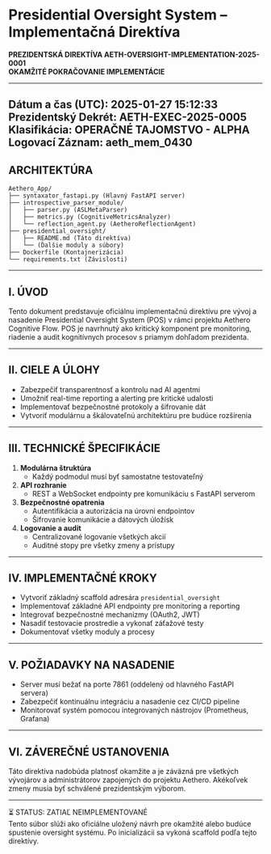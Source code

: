# Presidential Oversight System – Implementačná Direktíva

**PREZIDENTSKÁ DIREKTÍVA AETH-OVERSIGHT-IMPLEMENTATION-2025-0001**  
**OKAMŽITÉ POKRAČOVANIE IMPLEMENTÁCIE**

---  
**Dátum a čas (UTC):** 2025-01-27 15:12:33  
**Prezidentský Dekrét:** AETH-EXEC-2025-0005  
**Klasifikácia:** OPERAČNÉ TAJOMSTVO - ALPHA  
**Logovací Záznam:** aeth_mem_0430  
---

## ARCHITEKTÚRA

```
Aethero_App/
├── syntaxator_fastapi.py (Hlavný FastAPI server)
├── introspective_parser_module/
│   ├── parser.py (ASLMetaParser)
│   ├── metrics.py (CognitiveMetricsAnalyzer)
│   └── reflection_agent.py (AetheroReflectionAgent)
├── presidential_oversight/
│   ├── README.md (Táto direktíva)
│   └── (Ďalšie moduly a súbory)
├── Dockerfile (Kontajnerizácia)
└── requirements.txt (Závislosti)
```

---

## I. ÚVOD

Tento dokument predstavuje oficiálnu implementačnú direktívu pre vývoj a nasadenie Presidential Oversight System (POS) v rámci projektu Aethero Cognitive Flow. POS je navrhnutý ako kritický komponent pre monitoring, riadenie a audit kognitívnych procesov s priamym dohľadom prezidenta.

---

## II. CIELE A ÚLOHY

- Zabezpečiť transparentnosť a kontrolu nad AI agentmi  
- Umožniť real-time reporting a alerting pre kritické udalosti  
- Implementovať bezpečnostné protokoly a šifrovanie dát  
- Vytvoriť modulárnu a škálovateľnú architektúru pre budúce rozšírenia

---

## III. TECHNICKÉ ŠPECIFIKÁCIE

1. **Modulárna štruktúra**  
   - Každý podmodul musí byť samostatne testovateľný  
2. **API rozhranie**  
   - REST a WebSocket endpointy pre komunikáciu s FastAPI serverom  
3. **Bezpečnostné opatrenia**  
   - Autentifikácia a autorizácia na úrovni endpointov  
   - Šifrovanie komunikácie a dátových úložísk  
4. **Logovanie a audit**  
   - Centralizované logovanie všetkých akcií  
   - Auditné stopy pre všetky zmeny a prístupy

---

## IV. IMPLEMENTAČNÉ KROKY

- Vytvoriť základný scaffold adresára `presidential_oversight`  
- Implementovať základné API endpointy pre monitoring a reporting  
- Integrovať bezpečnostné mechanizmy (OAuth2, JWT)  
- Nasadiť testovacie prostredie a vykonať záťažové testy  
- Dokumentovať všetky moduly a procesy

---

## V. POŽIADAVKY NA NASADENIE

- Server musí bežať na porte 7861 (oddelený od hlavného FastAPI servera)  
- Zabezpečiť kontinuálnu integráciu a nasadenie cez CI/CD pipeline  
- Monitorovať systém pomocou integrovaných nástrojov (Prometheus, Grafana)

---

## VI. ZÁVEREČNÉ USTANOVENIA

Táto direktíva nadobúda platnosť okamžite a je záväzná pre všetkých vývojárov a administrátorov zapojených do projektu Aethero. Akékoľvek zmeny musia byť schválené prezidentským výborom.

---

⏳ STATUS: ZATIAĽ NEIMPLEMENTOVANÉ  
Tento súbor slúži ako oficiálne uložený návrh pre okamžité alebo budúce spustenie oversight systému. Po inicializácii sa vykoná scaffold podľa tejto direktívy.
